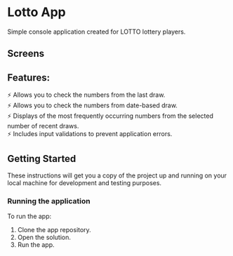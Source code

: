 <h1 align="left">Lotto App</h1>

  Simple console application created for LOTTO lottery players. 

<h2 align="left">Screens</h2>


<h2 align="left">Features:</h2>
⚡ Allows you to check the numbers from the last draw. <br>
⚡ Allows you to check the numbers from date-based draw. <br>
⚡ Displays of the most frequently occurring numbers from the selected number of recent draws. <br>
⚡ Includes input validations to prevent application errors. <br>


<h2 align="left">Getting Started</h2>
These instructions will get you a copy of the project up and running on your local machine for development and testing purposes.

<h3 align="left">Running the application</h3>
To run the app: <br>

1. Clone the app repository. <br>
2. Open the solution. <br>
3. Run the app. <br>
